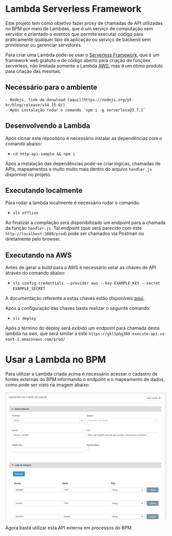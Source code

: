 # Lambda Serverless Framework
Este projeto tem como objetivo fazer proxy de chamadas de API utilizadas no BPM por meio de Lambdas, que é um serviço de computação sem servidor e orientado a eventos que permite executar código para praticamente qualquer tipo de aplicação ou serviço de backend sem provisionar ou gerenciar servidores.

Para criar uma Lambda pode-se usar o [Serverless Framework](https://www.serverless.com/), que é um framework web gratuito e de código aberto para criação de funções serverless, não limitada somente a Lambda [AWS](https://aws.amazon.com/), mas é um ótimo produto para criação das mesmas.

## Necessário para o ambiente
    - Nodejs, link de donwload [aqui](https://nodejs.org/pt-br/blog/release/v14.15.0/)
    - Após instalação rodar o comando `npm i -g serverless@3.7.1`

## Desenvolvendo a Lambda
Após clonar este repositório é necessário instalar as dependências com o comando abaixo:
 - `cd http-api-sample && npm i`

Após a instalação das dependências pode-se criar lógicas, chamadas de APIs, mapeamentos e muito muito mais dentro do arquivo `handler.js` disponível no projeto.

## Executando localmente
Para rodar a lambda localmente é necessário rodar o comando:
 -  `sls offline`

Ao finalizar a compilação será disponibilizado um endpoint para a chamada da função `handler.js`.
Tal endpoint (que será parecido com este `http://localhost:3000/prod`) pode ser chamados via Postman ou diretamente pelo browser.

## Executando na AWS
Antes de gerar a build para a AWS é necessário setar as chaves de API através do comando abaixo:
- `sls config credentials --provider aws --key EXAMPLE_KEY --secret EXAMPLE_SECRET`

A documentação referente a estas chaves estão disponíveis [aqui](https://docs.aws.amazon.com/powershell/latest/userguide/pstools-appendix-sign-up.html).

Após a configuração das chaves basta realizar o seguinte comando:
- `sls deploy`

Após o término do deploy será exibido um endpoint para chamada desta lambda na aws, que será similar a este `https://gkl1phg380.execute-api.us-east-1.amazonaws.com/prod/`

# Usar a Lambda no BPM
Para utilizar a Lambda criada acima é necessário acessar o cadastro de fontes externas do BPM informando o endpoint e o mapeamento de dados, como pode ser visto na imagem abaixo:

![Mapeamento lambda BPM](https://raw.githubusercontent.com/SeniorSA/lambda-serverless-framework-sample/main/imagens/api-externa.PNG)

Agora basta utilizar esta API externa em processos do BPM.